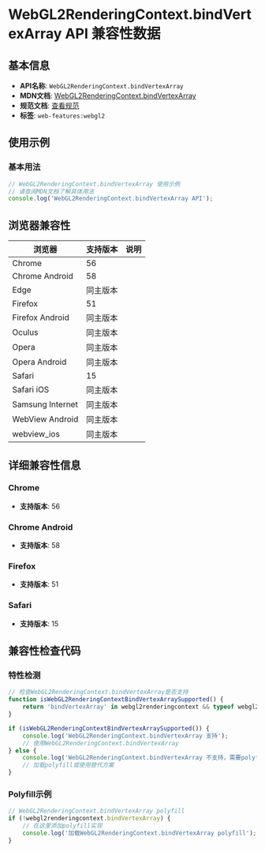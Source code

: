 # WebGL2RenderingContext.bindVertexArray API 兼容性数据

## 基本信息

- **API名称**: `WebGL2RenderingContext.bindVertexArray`
- **MDN文档**: [WebGL2RenderingContext.bindVertexArray](https://developer.mozilla.org/docs/Web/API/WebGL2RenderingContext/bindVertexArray)
- **规范文档**: [查看规范](https://registry.khronos.org/webgl/specs/latest/2.0/#3.7.17)
- **标签**: `web-features:webgl2`

## 使用示例

### 基本用法

```javascript
// WebGL2RenderingContext.bindVertexArray 使用示例
// 请查阅MDN文档了解具体用法
console.log('WebGL2RenderingContext.bindVertexArray API');
```

## 浏览器兼容性

| 浏览器 | 支持版本 | 说明 |
|--------|----------|------|
| Chrome | 56 |  |
| Chrome Android | 58 |  |
| Edge | 同主版本 |  |
| Firefox | 51 |  |
| Firefox Android | 同主版本 |  |
| Oculus | 同主版本 |  |
| Opera | 同主版本 |  |
| Opera Android | 同主版本 |  |
| Safari | 15 |  |
| Safari iOS | 同主版本 |  |
| Samsung Internet | 同主版本 |  |
| WebView Android | 同主版本 |  |
| webview_ios | 同主版本 |  |

## 详细兼容性信息

### Chrome

- **支持版本**: 56

### Chrome Android

- **支持版本**: 58

### Firefox

- **支持版本**: 51

### Safari

- **支持版本**: 15

## 兼容性检查代码

### 特性检测

```javascript
// 检查WebGL2RenderingContext.bindVertexArray是否支持
function isWebGL2RenderingContextBindVertexArraySupported() {
    return 'bindVertexArray' in webgl2renderingcontext && typeof webgl2renderingcontext.bindVertexArray === 'function';
}

if (isWebGL2RenderingContextBindVertexArraySupported()) {
    console.log('WebGL2RenderingContext.bindVertexArray 支持');
    // 使用WebGL2RenderingContext.bindVertexArray
} else {
    console.log('WebGL2RenderingContext.bindVertexArray 不支持，需要polyfill');
    // 加载polyfill或使用替代方案
}
```

### Polyfill示例

```javascript
// WebGL2RenderingContext.bindVertexArray polyfill
if (!webgl2renderingcontext.bindVertexArray) {
    // 在这里添加polyfill实现
    console.log('加载WebGL2RenderingContext.bindVertexArray polyfill');
}
```

